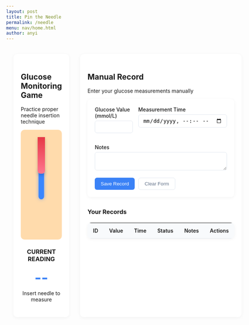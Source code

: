 ```yaml
---
layout: post
title: Pin the Needle
permalink: /needle
menu: nav/home.html
author: anyi
---
```

<style>
  /* 游戏主体样式 */
  .container {
    max-width: 1200px;
    margin: 0 auto;
    padding: 20px;
  }
  
  .game-section {
    display: flex;
    gap: 30px;
    margin-bottom: 40px;
  }
  
  .game-panel {
    flex: 1;
    background: white;
    border-radius: 10px;
    padding: 20px;
    box-shadow: 0 2px 10px rgba(0,0,0,0.05);
  }
  
  .arm-simulator {
    position: relative;
    width: 100%;
    height: 300px;
    background-color: #ffdbac;
    border-radius: 10px;
    margin-bottom: 20px;
    overflow: hidden;
  }
  
  .vein-target {
    position: absolute;
    width: 15px;
    height: 80px;
    background-color: #3a86ff;
    left: 50%;
    top: 50%;
    transform: translate(-50%, -50%);
    border-radius: 8px;
    box-shadow: 0 0 10px rgba(58, 134, 255, 0.6);
  }
  
  .needle {
    position: absolute;
    width: 20px;
    height: 100px;
    background: linear-gradient(to bottom, #e63946, #ff758f);
    cursor: grab;
    top: 20px;
    left: 50%;
    transform: translateX(-50%);
    border-radius: 0 0 8px 8px;
    z-index: 10;
    box-shadow: 0 4px 10px rgba(0,0,0,0.2);
    transition: transform 0.1s;
  }
  
  .game-result {
    text-align: center;
    margin: 20px 0;
  }
  
  .glucose-value {
    font-size: 2.5rem;
    font-weight: bold;
    color: #3b82f6;
    margin: 10px 0;
  }
  
  .status-normal { color: #10b981; }
  .status-high { color: #f59e0b; }
  .status-low { color: #ef4444; }
  
  /* 手动记录表单样式 */
  .record-form {
    background: white;
    border-radius: 10px;
    padding: 20px;
    box-shadow: 0 2px 10px rgba(0,0,0,0.05);
    margin-bottom: 30px;
  }
  
  .form-grid {
    display: grid;
    grid-template-columns: 1fr 1fr;
    gap: 15px;
    margin-bottom: 15px;
  }
  
  .form-group {
    margin-bottom: 15px;
  }
  
  .form-group label {
    display: block;
    margin-bottom: 5px;
    font-weight: 500;
  }
  
  .form-control {
    width: 100%;
    padding: 8px 12px;
    border: 1px solid #e2e8f0;
    border-radius: 6px;
    font-size: 14px;
  }
  
  .form-actions {
    display: flex;
    gap: 10px;
    margin-top: 20px;
  }
  
  .btn {
    padding: 8px 16px;
    border-radius: 6px;
    font-weight: 500;
    cursor: pointer;
    transition: all 0.2s;
  }
  
  .btn-primary {
    background: #3b82f6;
    color: white;
    border: none;
  }
  
  .btn-outline {
    background: white;
    border: 1px solid #e2e8f0;
    color: #64748b;
  }
  
  /* 记录表格样式 */
  .records-table {
    width: 100%;
    border-collapse: collapse;
    margin-top: 20px;
    font-size: 14px;
    background: white;
    border-radius: 10px;
    overflow: hidden;
    box-shadow: 0 2px 10px rgba(0,0,0,0.05);
  }
  
  .records-table th {
    background: #f8fafc;
    padding: 12px 15px;
    text-align: left;
    border-bottom: 1px solid #e2e8f0;
    font-weight: 600;
  }
  
  .records-table td {
    padding: 12px 15px;
    border-bottom: 1px solid #f1f5f9;
  }
  
  .table-actions {
    display: flex;
    gap: 8px;
  }
  
  .action-btn {
    padding: 4px 8px;
    border-radius: 4px;
    font-size: 12px;
    cursor: pointer;
    border: none;
  }
  
  .edit-btn {
    background: #e0f2fe;
    color: #0369a1;
  }
  
  .delete-btn {
    background: #fee2e2;
    color: #b91c1c;
  }
  
  /* 响应式设计 */
  @media (max-width: 768px) {
    .game-section {
      flex-direction: column;
    }
    
    .form-grid {
      grid-template-columns: 1fr;
    }
  }
</style>

<div class="container">
  <div class="game-section">
    <div class="game-panel">
      <h2>Glucose Monitoring Game</h2>
      <p>Practice proper needle insertion technique</p>
      
  <div class="arm-simulator">
        <div class="vein-target"></div>
        <div class="needle" draggable="true"></div>
      </div>
      
  <div class="game-result">
        <h3>CURRENT READING</h3>
        <div class="glucose-value" id="glucose-value">--</div>
        <div id="glucose-status">Insert needle to measure</div>
        <div id="feedback" style="display: none; margin-top: 10px; padding: 8px; border-radius: 4px;"></div>
      </div>
    </div>
    
  <div class="game-panel">
      <h2>Manual Record</h2>
      <p>Enter your glucose measurements manually</p>
      
  <form id="glucose-form" class="record-form">
        <input type="hidden" id="record-id" value="">
        
  <div class="form-grid">
          <div class="form-group">
            <label for="manual-glucose">Glucose Value (mmol/L)</label>
            <input type="number" step="0.1" class="form-control" id="manual-glucose" required>
          </div>
          
  <div class="form-group">
            <label for="manual-time">Measurement Time</label>
            <input type="datetime-local" class="form-control" id="manual-time" required>
          </div>
        </div>
        
  <div class="form-group">
          <label for="manual-notes">Notes</label>
          <textarea class="form-control" id="manual-notes" rows="2"></textarea>
        </div>
        
  <div class="form-actions">
          <button type="submit" class="btn btn-primary" id="save-btn">Save Record</button>
          <button type="button" class="btn btn-outline" id="clear-btn">Clear Form</button>
        </div>
      </form>
      
  <h3>Your Records</h3>
      <table class="records-table" id="records-table">
        <thead>
          <tr>
            <th>ID</th>
            <th>Value</th>
            <th>Time</th>
            <th>Status</th>
            <th>Notes</th>
            <th>Actions</th>
          </tr>
        </thead>
        <tbody>
          <!-- Records will be added here dynamically -->
        </tbody>
      </table>
    </div>
  </div>
</div>

<script>
  // ==================== 游戏逻辑部分 ====================
  const needle = document.querySelector('.needle');
  const vein = document.querySelector('.vein-target');
  const feedback = document.getElementById('feedback');
  const glucoseValue = document.getElementById('glucose-value');
  const glucoseStatus = document.getElementById('glucose-status');
  
  // 初始化拖拽功能
  needle.addEventListener('dragstart', (e) => {
    e.dataTransfer.setData('text/plain', 'needle');
    needle.style.opacity = '0.7';
  });
  
  document.addEventListener('dragover', (e) => {
    e.preventDefault();
  });
  
  document.addEventListener('drop', (e) => {
    e.preventDefault();
    needle.style.opacity = '1';
    
    // 定位针头位置
    const armRect = document.querySelector('.arm-simulator').getBoundingClientRect();
    const dropX = e.clientX - armRect.left - needle.offsetWidth/2;
    const dropY = e.clientY - armRect.top - needle.offsetHeight/2;
    
    needle.style.left = `${dropX}px`;
    needle.style.top = `${dropY}px`;
    
    // 检查是否扎中静脉
    const veinRect = vein.getBoundingClientRect();
    if (isColliding(needle.getBoundingClientRect(), veinRect)) {
      handleSuccess();
    } else {
      handleError();
    }
  });
  
  function isColliding(rect1, rect2) {
    return !(
      rect1.right < rect2.left || 
      rect1.left > rect2.right || 
      rect1.bottom < rect2.top || 
      rect1.top > rect2.bottom
    );
  }
  
  function handleSuccess() {
    const glucose = generateGlucoseReading();
    const status = getGlucoseStatus(glucose);
    
    // 更新显示
    glucoseValue.textContent = `${glucose} mmol/L`;
    glucoseStatus.textContent = status;
    glucoseStatus.className = `status-${status.toLowerCase()}`;
    
    feedback.textContent = 'Measurement successful!';
    feedback.className = 'feedback-success';
    feedback.style.backgroundColor = '#ecfdf5';
    feedback.style.color = '#10b981';
    feedback.style.borderLeft = '3px solid #10b981';
    feedback.style.display = 'block';
    
    // 3秒后隐藏反馈
    setTimeout(() => {
      feedback.style.display = 'none';
    }, 3000);
  }
  
  function handleError() {
    feedback.textContent = 'Please aim for the blue vein area';
    feedback.className = 'feedback-error';
    feedback.style.backgroundColor = '#fef2f2';
    feedback.style.color = '#ef4444';
    feedback.style.borderLeft = '3px solid #ef4444';
    feedback.style.display = 'block';
    
    setTimeout(() => {
      feedback.style.display = 'none';
    }, 2000);
  }
  
  function generateGlucoseReading() {
    // 70% 正常值, 30% 异常值
    if (Math.random() < 0.7) {
      return (4 + Math.random() * 3.8).toFixed(1); // 正常范围
    } else {
      // 随机选择低或高
      return Math.random() < 0.5 
        ? (2 + Math.random() * 2).toFixed(1) // 低
        : (7.8 + Math.random() * 5).toFixed(1); // 高
    }
  }
  
  function getGlucoseStatus(glucose) {
    glucose = parseFloat(glucose);
    if (glucose < 4) return 'Low';
    if (glucose > 7.8) return 'High';
    return 'Normal';
  }
  
  // ==================== 手动记录CRUD部分 ====================
  let records = [];
  let currentEditId = null;
  
  // 表单元素
  const form = document.getElementById('glucose-form');
  const recordIdInput = document.getElementById('record-id');
  const glucoseInput = document.getElementById('manual-glucose');
  const timeInput = document.getElementById('manual-time');
  const notesInput = document.getElementById('manual-notes');
  const saveBtn = document.getElementById('save-btn');
  const clearBtn = document.getElementById('clear-btn');
  const recordsTable = document.getElementById('records-table').querySelector('tbody');
  
  // 表单提交
  form.addEventListener('submit', (e) => {
    e.preventDefault();
    
    const record = {
      id: currentEditId || Date.now().toString(),
      value: parseFloat(glucoseInput.value),
      time: timeInput.value,
      notes: notesInput.value,
      status: getGlucoseStatus(glucoseInput.value)
    };
    
    if (currentEditId) {
      // 更新现有记录
      const index = records.findIndex(r => r.id === currentEditId);
      if (index !== -1) {
        records[index] = record;
      }
    } else {
      // 添加新记录
      records.push(record);
    }
    
    updateTable();
    resetForm();
  });
  
  // 清除表单
  clearBtn.addEventListener('click', resetForm);
  
  // 更新记录表格
  function updateTable() {
    recordsTable.innerHTML = '';
    
    // 按时间降序排序
    const sortedRecords = [...records].sort((a, b) => new Date(b.time) - new Date(a.time));
    
    sortedRecords.forEach(record => {
      const row = recordsTable.insertRow();
      
      row.innerHTML = `
        <td>${record.id.slice(-4)}</td>
        <td>${record.value} mmol/L</td>
        <td>${formatDateTime(record.time)}</td>
        <td><span class="status-${record.status.toLowerCase()}">${record.status}</span></td>
        <td>${record.notes || '-'}</td>
        <td class="table-actions">
          <button class="action-btn edit-btn" data-id="${record.id}">Edit</button>
          <button class="action-btn delete-btn" data-id="${record.id}">Delete</button>
        </td>
      `;
    });
    
    // 为操作按钮添加事件监听器
    document.querySelectorAll('.edit-btn').forEach(btn => {
      btn.addEventListener('click', () => editRecord(btn.dataset.id));
    });
    
    document.querySelectorAll('.delete-btn').forEach(btn => {
      btn.addEventListener('click', () => deleteRecord(btn.dataset.id));
    });
  }
  
  // 编辑记录
  function editRecord(id) {
    const record = records.find(r => r.id === id);
    if (record) {
      currentEditId = record.id;
      recordIdInput.value = record.id;
      glucoseInput.value = record.value;
      timeInput.value = record.time;
      notesInput.value = record.notes || '';
      saveBtn.textContent = 'Update Record';
    }
  }
  
  // 删除记录
  function deleteRecord(id) {
    if (confirm('Are you sure you want to delete this record?')) {
      records = records.filter(r => r.id !== id);
      updateTable();
    }
  }
  
  // 重置表单
  function resetForm() {
    currentEditId = null;
    form.reset();
    saveBtn.textContent = 'Save Record';
    timeInput.value = new Date().toISOString().slice(0, 16);
  }
  
  // 格式化日期时间显示
  function formatDateTime(datetimeStr) {
    if (!datetimeStr) return '-';
    const dt = new Date(datetimeStr);
    return dt.toLocaleString();
  }
  
  // 初始化时间字段为当前时间
  timeInput.value = new Date().toISOString().slice(0, 16);
</script>